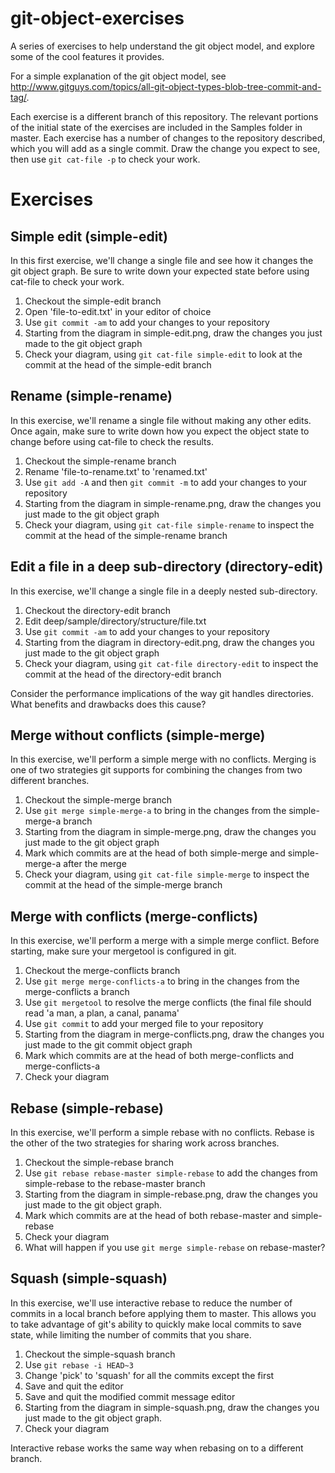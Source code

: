 # git-object-exercises
A series of exercises to help understand the git object model, and explore some of the cool features it provides.

For a simple explanation of the git object model, see http://www.gitguys.com/topics/all-git-object-types-blob-tree-commit-and-tag/.

Each exercise is a different branch of this repository. The relevant portions of the initial state of the exercises are included in the Samples folder in master. Each exercise has a number of changes to the repository described, which you will add as a single commit. Draw the change you expect to see, then use `git cat-file -p` to check your work.

Exercises
=========

Simple edit (simple-edit)
------------------------

In this first exercise, we'll change a single file and see how it changes the git object graph. Be sure to write down your expected state before using cat-file to check your work.

  1. Checkout the simple-edit branch
  2. Open 'file-to-edit.txt' in your editor of choice
  3. Use `git commit -am` to add your changes to your repository
  4. Starting from the diagram in simple-edit.png, draw the changes you just made to the git object graph
  5. Check your diagram, using `git cat-file simple-edit` to look at the commit at the head of the simple-edit branch


Rename (simple-rename)
----------------------

In this exercise, we'll rename a single file without making any other edits.  Once again, make sure to write down how you expect the object state to change before using cat-file to check the results.

  1. Checkout the simple-rename branch
  2. Rename 'file-to-rename.txt' to 'renamed.txt'
  3. Use `git add -A` and then `git commit -m` to add your changes to your repository
  4. Starting from the diagram in simple-rename.png, draw the changes you just made to the git object graph
  5. Check your diagram, using `git cat-file simple-rename` to inspect the commit at the head of the simple-rename branch


Edit a file in a deep sub-directory (directory-edit)
----------------------------------------------------

In this exercise, we'll change a single file in a deeply nested sub-directory.

  1. Checkout the directory-edit branch
  2. Edit deep/sample/directory/structure/file.txt
  3. Use `git commit -am` to add your changes to your repository
  4. Starting from the diagram in directory-edit.png, draw the changes you just made to the git object graph
  5. Check your diagram, using `git cat-file directory-edit` to inspect the commit at the head of the directory-edit branch

Consider the performance implications of the way git handles directories.  What benefits and drawbacks does this cause?


Merge without conflicts (simple-merge)
--------------------------------------

In this exercise, we'll perform a simple merge with no conflicts.  Merging is one of two strategies git supports for combining the changes from two different branches.

  1. Checkout the simple-merge branch
  2. Use `git merge simple-merge-a` to bring in the changes from the simple-merge-a branch
  3. Starting from the diagram in simple-merge.png, draw the changes you just made to the git object graph
  4. Mark which commits are at the head of both simple-merge and simple-merge-a after the merge 
  5. Check your diagram, using `git cat-file simple-merge` to inspect the commit at the head of the simple-merge branch


Merge with conflicts (merge-conflicts)
--------------------------------------

In this exercise, we'll perform a merge with a simple merge conflict.  Before starting, make sure your mergetool is configured in git.

  1. Checkout the merge-conflicts branch
  2. Use `git merge merge-conflicts-a` to bring in the changes from the merge-conflicts a branch
  3. Use `git mergetool` to resolve the merge conflicts (the final file should read 'a man, a plan, a canal, panama'
  4. Use `git commit` to add your merged file to your repository
  5. Starting from the diagram in merge-conflicts.png, draw the changes you just made to the git commit object graph
  6. Mark which commits are at the head of both merge-conflicts and merge-conflicts-a
  7. Check your diagram


Rebase (simple-rebase)
----------------------

In this exercise, we'll perform a simple rebase with no conflicts.  Rebase is the other of the two strategies for sharing work across branches.

  1. Checkout the simple-rebase branch
  2. Use `git rebase rebase-master simple-rebase` to add the changes from simple-rebase to the rebase-master branch
  3. Starting from the diagram in simple-rebase.png, draw the changes you just made to the git object graph.
  4. Mark which commits are at the head of both rebase-master and simple-rebase
  5. Check your diagram
  6. What will happen if you use `git merge simple-rebase` on rebase-master?


Squash (simple-squash)
---------------

In this exercise, we'll use interactive rebase to reduce the number of commits in a local branch before applying them to master. This allows you to take advantage of git's ability to quickly make local commits to save state, while limiting the number of commits that you share.

  1. Checkout the simple-squash branch
  2. Use `git rebase -i HEAD~3`
  3. Change 'pick' to 'squash' for all the commits except the first
  4. Save and quit the editor
  5. Save and quit the modified commit message editor
  6. Starting from the diagram in simple-squash.png, draw the changes you just made to the git object graph.
  7. Check your diagram

Interactive rebase works the same way when rebasing on to a different branch.
